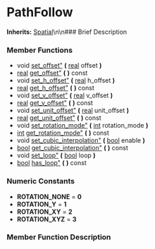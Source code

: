 #  PathFollow  
**Inherits:** [Spatial](class_spatial)\\n\\n###  Brief Description  

###  Member Functions 
  * void [set_offset"](#set_offset) **(** [real](class_real) offset  **)**
  * [real](class_real) [get_offset"](#get_offset) **(** **)** const
  * void [set_h_offset"](#set_h_offset) **(** [real](class_real) h_offset  **)**
  * [real](class_real) [get_h_offset"](#get_h_offset) **(** **)** const
  * void [set_v_offset"](#set_v_offset) **(** [real](class_real) v_offset  **)**
  * [real](class_real) [get_v_offset"](#get_v_offset) **(** **)** const
  * void [set_unit_offset"](#set_unit_offset) **(** [real](class_real) unit_offset  **)**
  * [real](class_real) [get_unit_offset"](#get_unit_offset) **(** **)** const
  * void [set_rotation_mode"](#set_rotation_mode) **(** [int](class_int) rotation_mode  **)**
  * [int](class_int) [get_rotation_mode"](#get_rotation_mode) **(** **)** const
  * void [set_cubic_interpolation"](#set_cubic_interpolation) **(** [bool](class_bool) enable  **)**
  * [bool](class_bool) [get_cubic_interpolation"](#get_cubic_interpolation) **(** **)** const
  * void [set_loop"](#set_loop) **(** [bool](class_bool) loop  **)**
  * [bool](class_bool) [has_loop"](#has_loop) **(** **)** const
###  Numeric Constants  
  * **ROTATION_NONE** = **0**
  * **ROTATION_Y** = **1**
  * **ROTATION_XY** = **2**
  * **ROTATION_XYZ** = **3**
###  Member Function Description  
